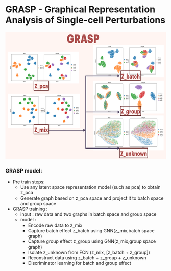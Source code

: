 # GRASP - Graphical Representation Analysis of Single-cell Perturbations

<div align="center">
    <img src="images/grasp_model.png" alt="Logo" width="600" height="400">
</div>


### GRASP model:
- Pre train steps:
    -   Use any latent space representation model (such as pca) to obtain z_pca
    -   Generate graph based on z_pca space and project it to batch space and group space
- GRASP training :
    - input : raw data and two graphs in batch space and group space
    - model :
        - Encode raw data to z_mix
        - Capture batch effect z_batch using GNN(z_mix,batch space graph) 
        - Capture group effect z_group using GNN(z_mix,group space graph) 
        - Isolate z_unknown from FCN (z_mix, [z_batch + z_group])
        - Reconstruct data using z_batch + z_group + z_unknown
        - Discriminator learning for batch and group effect

        
